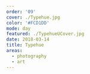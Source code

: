 ```yaml
---
order: '09'
cover: ./Typehue.jpg
color: '#FCD1DD'
mode: day
featured: ./TypehueUCover.jpg
date: 2018-03-14
title: Typehue
areas:
  - photography
  - art
---
```

